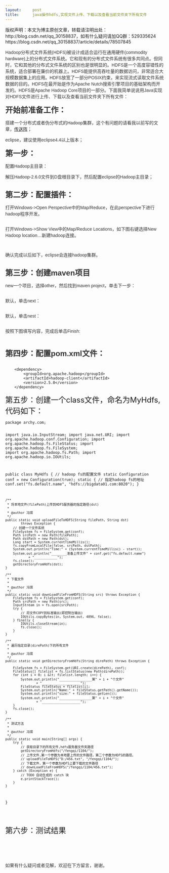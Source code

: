 ```yaml
---
layout:     post
title:      java操作hdfs,实现文件上传、下载以及查看当前文件夹下所有文件
---
```

<div id="article_content" class="article_content clearfix csdn-tracking-statistics" data-pid="blog" data-mod="popu_307" data-dsm="post">
								<div class="article-copyright">
					版权声明：本文为博主原创文章，转载请注明出处：http://blog.csdn.net/qq_30158837，如有什么疑问请加QQ群：529335624					https://blog.csdn.net/qq_30158837/article/details/78507845				</div>
								            <link rel="stylesheet" href="https://csdnimg.cn/release/phoenix/template/css/ck_htmledit_views-f76675cdea.css">
						<div class="htmledit_views" id="content_views">
                
<p><span style="color:rgb(51,51,51);font-family:arial, '宋体', sans-serif;font-size:14px;text-indent:28px;">Hadoop分布式文件系统(HDFS)被设计成适合运行在通用硬件(commodity hardware)上的分布式文件系统。它和现有的分布式文件系统有很多共同点。但同时，它和其他的分布式文件系统的区别也是很明显的。HDFS是一个高度容错性的系统，适合部署在廉价的机器上。HDFS能提供高吞吐量的数据访问，非常适合大规模数据集上的应用。HDFS放宽了一部分POSIX约束，来实现流式读取文件系统数据的目的。HDFS在最开始是作为Apache
 Nutch搜索引擎项目的基础架构而开发的。HDFS是Apache Hadoop Core项目的一部分。下面我简单说说用Java实现对HDFS文件进行上传、下载以及查看当前文件夹下所有文件：</span></p>
<p><span style="color:rgb(51,51,51);font-family:arial, '宋体', sans-serif;text-indent:28px;"><span style="font-size:24px;"><strong>开始前准备工作：</strong></span></span></p>
<p><span style="color:rgb(51,51,51);font-family:arial, '宋体', sans-serif;font-size:14px;text-indent:28px;"><span></span>搭建一个分布式或者伪分布式的Hadoop集群，这个有问题的请看我以前写的文章，<a href="http://blog.csdn.net/qq_30158837/article/details/78438261" rel="nofollow">传送阵</a>；</span></p>
<p><span style="color:rgb(51,51,51);font-family:arial, '宋体', sans-serif;font-size:14px;text-indent:28px;"><span></span>eclipse，建议使用eclipse4.4以上版本；</span></p>
<p><span style="color:rgb(51,51,51);font-family:arial, '宋体', sans-serif;text-indent:28px;"><span style="font-size:24px;"><strong>第一步：</strong></span></span></p>
<p><span style="color:rgb(51,51,51);font-family:arial, '宋体', sans-serif;text-indent:28px;"><span style="font-size:14px;">配置Hadoop主目录：</span></span></p>
<p><span style="color:rgb(51,51,51);font-family:arial, '宋体', sans-serif;text-indent:28px;"><span style="font-size:14px;">解压Hadoop-2.6.0文件到D盘根目录下，然后配置eclipse的Hadoop主目录；</span></span></p>
<p><span style="color:rgb(51,51,51);font-family:arial, '宋体', sans-serif;text-indent:28px;"><span style="font-size:14px;"><img src="https://img-blog.csdn.net/20171111182148126" alt=""><br></span></span></p>
<p><span style="color:rgb(51,51,51);font-family:arial, '宋体', sans-serif;text-indent:28px;"><span style="font-size:24px;"><strong>第二步：配置插件：</strong></span></span></p>
<p><span style="color:rgb(51,51,51);font-family:arial, '宋体', sans-serif;text-indent:28px;"><span style="font-size:14px;"><span style="font-family:verdana, 'ms song', '宋体', Arial, '微软雅黑', Helvetica, sans-serif;">打开Windows-&gt;Open Perspective中的Map/Reduce，在此perspective下进行hadoop程序开发。</span><br></span></span></p>
<p><span style="color:rgb(51,51,51);font-family:arial, '宋体', sans-serif;text-indent:28px;"><span style="font-size:14px;"><span style="font-family:verdana, 'ms song', '宋体', Arial, '微软雅黑', Helvetica, sans-serif;"><img src="https://img-blog.csdn.net/20171111182334291" alt=""><br></span></span></span></p>
<p><span style="color:rgb(51,51,51);font-family:arial, '宋体', sans-serif;text-indent:28px;"><span style="font-size:14px;"><span style="font-family:verdana, 'ms song', '宋体', Arial, '微软雅黑', Helvetica, sans-serif;"><span style="font-family:verdana, 'ms song', '宋体', Arial, '微软雅黑', Helvetica, sans-serif;">打开Windows-&gt;Show
 View中的Map/Reduce Locations，如下图右键选择New Hadoop location…新建hadoop连接。</span><br></span></span></span></p>
<p><span style="color:rgb(51,51,51);font-family:arial, '宋体', sans-serif;text-indent:28px;"><span style="font-size:14px;"><span style="font-family:verdana, 'ms song', '宋体', Arial, '微软雅黑', Helvetica, sans-serif;"><span style="font-family:verdana, 'ms song', '宋体', Arial, '微软雅黑', Helvetica, sans-serif;"><img src="https://img-blog.csdn.net/20171111182445289" alt=""><br></span></span></span></span></p>
<p><span style="color:rgb(51,51,51);font-family:arial, '宋体', sans-serif;text-indent:28px;"><span style="font-size:14px;"><span style="font-family:verdana, 'ms song', '宋体', Arial, '微软雅黑', Helvetica, sans-serif;"><span style="font-family:verdana, 'ms song', '宋体', Arial, '微软雅黑', Helvetica, sans-serif;"><img src="https://img-blog.csdn.net/20171111182838359" alt=""><br></span></span></span></span></p>
<p><span style="color:rgb(51,51,51);font-family:arial, '宋体', sans-serif;text-indent:28px;"><span style="font-size:14px;"><span style="font-family:verdana, 'ms song', '宋体', Arial, '微软雅黑', Helvetica, sans-serif;"><span style="font-family:verdana, 'ms song', '宋体', Arial, '微软雅黑', Helvetica, sans-serif;"><span style="font-family:verdana, 'ms song', '宋体', Arial, '微软雅黑', Helvetica, sans-serif;">确认完成以后如下，eclipse会连接hadoop集群。</span><br></span></span></span></span></p>
<p><span style="color:rgb(51,51,51);font-family:arial, '宋体', sans-serif;text-indent:28px;"><span style="font-size:14px;"><span style="font-family:verdana, 'ms song', '宋体', Arial, '微软雅黑', Helvetica, sans-serif;"><span style="font-family:verdana, 'ms song', '宋体', Arial, '微软雅黑', Helvetica, sans-serif;"><span style="font-family:verdana, 'ms song', '宋体', Arial, '微软雅黑', Helvetica, sans-serif;"><img src="https://img-blog.csdn.net/20171111183204733" alt=""><br></span></span></span></span></span></p>
<p><span style="color:rgb(51,51,51);font-family:arial, '宋体', sans-serif;text-indent:28px;"><span><span style="font-family:verdana, 'ms song', '宋体', Arial, '微软雅黑', Helvetica, sans-serif;"><span style="font-family:verdana, 'ms song', '宋体', Arial, '微软雅黑', Helvetica, sans-serif;"><span style="font-family:verdana, 'ms song', '宋体', Arial, '微软雅黑', Helvetica, sans-serif;"><span style="font-size:24px;"><strong>第三步：创建maven项目</strong></span></span></span></span></span></span></p>
<p><span style="color:rgb(51,51,51);font-family:arial, '宋体', sans-serif;text-indent:28px;"><span style="font-size:14px;"><span style="font-family:verdana, 'ms song', '宋体', Arial, '微软雅黑', Helvetica, sans-serif;"><span style="font-family:verdana, 'ms song', '宋体', Arial, '微软雅黑', Helvetica, sans-serif;"><span style="font-family:verdana, 'ms song', '宋体', Arial, '微软雅黑', Helvetica, sans-serif;">new一个项目，选择other，然后找到maven
 project，单击下一步：</span></span></span></span></span></p>
<p><span style="color:rgb(51,51,51);font-family:arial, '宋体', sans-serif;text-indent:28px;"><span style="font-size:14px;"><span style="font-family:verdana, 'ms song', '宋体', Arial, '微软雅黑', Helvetica, sans-serif;"><span style="font-family:verdana, 'ms song', '宋体', Arial, '微软雅黑', Helvetica, sans-serif;"><span style="font-family:verdana, 'ms song', '宋体', Arial, '微软雅黑', Helvetica, sans-serif;"><img src="https://img-blog.csdn.net/20171111183347538" alt=""><br></span></span></span></span></span></p>
<p><span style="color:rgb(51,51,51);font-family:arial, '宋体', sans-serif;text-indent:28px;"><span style="font-size:14px;"><span style="font-family:verdana, 'ms song', '宋体', Arial, '微软雅黑', Helvetica, sans-serif;"><span style="font-family:verdana, 'ms song', '宋体', Arial, '微软雅黑', Helvetica, sans-serif;"><span style="font-family:verdana, 'ms song', '宋体', Arial, '微软雅黑', Helvetica, sans-serif;">默认，单击next：</span></span></span></span></span></p>
<p><span style="color:rgb(51,51,51);font-family:arial, '宋体', sans-serif;text-indent:28px;"><span style="font-size:14px;"><span style="font-family:verdana, 'ms song', '宋体', Arial, '微软雅黑', Helvetica, sans-serif;"><span style="font-family:verdana, 'ms song', '宋体', Arial, '微软雅黑', Helvetica, sans-serif;"><span style="font-family:verdana, 'ms song', '宋体', Arial, '微软雅黑', Helvetica, sans-serif;"><img src="https://img-blog.csdn.net/20171111183518876" alt=""><br></span></span></span></span></span></p>
<p><span style="color:rgb(51,51,51);font-family:arial, '宋体', sans-serif;text-indent:28px;"><span style="font-size:14px;"><span style="font-family:verdana, 'ms song', '宋体', Arial, '微软雅黑', Helvetica, sans-serif;"><span style="font-family:verdana, 'ms song', '宋体', Arial, '微软雅黑', Helvetica, sans-serif;"><span style="font-family:verdana, 'ms song', '宋体', Arial, '微软雅黑', Helvetica, sans-serif;">默认，单击nest：</span></span></span></span></span></p>
<p><span style="color:rgb(51,51,51);font-family:arial, '宋体', sans-serif;text-indent:28px;"><span style="font-size:14px;"><span style="font-family:verdana, 'ms song', '宋体', Arial, '微软雅黑', Helvetica, sans-serif;"><span style="font-family:verdana, 'ms song', '宋体', Arial, '微软雅黑', Helvetica, sans-serif;"><span style="font-family:verdana, 'ms song', '宋体', Arial, '微软雅黑', Helvetica, sans-serif;"><img src="https://img-blog.csdn.net/20171111183629487" alt=""><br></span></span></span></span></span></p>
<p><span style="color:rgb(51,51,51);font-family:arial, '宋体', sans-serif;text-indent:28px;"><span style="font-size:14px;"><span style="font-family:verdana, 'ms song', '宋体', Arial, '微软雅黑', Helvetica, sans-serif;"><span style="font-family:verdana, 'ms song', '宋体', Arial, '微软雅黑', Helvetica, sans-serif;"><span style="font-family:verdana, 'ms song', '宋体', Arial, '微软雅黑', Helvetica, sans-serif;">按照下图填写内容，完成后单击Finish:</span></span></span></span></span></p>
<p><span style="color:rgb(51,51,51);font-family:arial, '宋体', sans-serif;text-indent:28px;"><span style="font-size:14px;"><span style="font-family:verdana, 'ms song', '宋体', Arial, '微软雅黑', Helvetica, sans-serif;"><span style="font-family:verdana, 'ms song', '宋体', Arial, '微软雅黑', Helvetica, sans-serif;"><span style="font-family:verdana, 'ms song', '宋体', Arial, '微软雅黑', Helvetica, sans-serif;"><img src="https://img-blog.csdn.net/20171111183729990" alt=""><br></span></span></span></span></span></p>
<p><span style="color:rgb(51,51,51);font-family:arial, '宋体', sans-serif;text-indent:28px;"><span style="font-size:14px;"><span style="font-family:verdana, 'ms song', '宋体', Arial, '微软雅黑', Helvetica, sans-serif;"><span style="font-family:verdana, 'ms song', '宋体', Arial, '微软雅黑', Helvetica, sans-serif;"><span style="font-family:verdana, 'ms song', '宋体', Arial, '微软雅黑', Helvetica, sans-serif;"><img src="https://img-blog.csdn.net/20171111183854247" alt=""></span></span></span></span></span></p>
<p><span style="color:rgb(51,51,51);font-family:arial, '宋体', sans-serif;text-indent:28px;"><span><span style="font-family:verdana, 'ms song', '宋体', Arial, '微软雅黑', Helvetica, sans-serif;"><span style="font-family:verdana, 'ms song', '宋体', Arial, '微软雅黑', Helvetica, sans-serif;"><span style="font-family:verdana, 'ms song', '宋体', Arial, '微软雅黑', Helvetica, sans-serif;"><span style="font-size:24px;"><strong>第四步：配置pom.xml文件：</strong></span></span></span></span></span></span></p>
<p><span style="color:rgb(51,51,51);font-family:arial, '宋体', sans-serif;text-indent:28px;"><span style="font-size:14px;"><span style="font-family:verdana, 'ms song', '宋体', Arial, '微软雅黑', Helvetica, sans-serif;"><span style="font-family:verdana, 'ms song', '宋体', Arial, '微软雅黑', Helvetica, sans-serif;"><span style="font-family:verdana, 'ms song', '宋体', Arial, '微软雅黑', Helvetica, sans-serif;"><img src="https://img-blog.csdn.net/20171111184054942" alt=""><br></span></span></span></span></span></p>
<p><span style="color:rgb(51,51,51);font-family:arial, '宋体', sans-serif;text-indent:28px;"><span style="font-size:14px;"><span style="font-family:verdana, 'ms song', '宋体', Arial, '微软雅黑', Helvetica, sans-serif;"><span style="font-family:verdana, 'ms song', '宋体', Arial, '微软雅黑', Helvetica, sans-serif;"><span style="font-family:verdana, 'ms song', '宋体', Arial, '微软雅黑', Helvetica, sans-serif;"></span></span></span></span></span></p>
<pre><code class="language-plain">    &lt;dependency&gt;
	    &lt;groupId&gt;org.apache.hadoop&lt;/groupId&gt;
	    &lt;artifactId&gt;hadoop-client&lt;/artifactId&gt;
	    &lt;version&gt;2.5.0&lt;/version&gt;
	&lt;/dependency&gt;</code></pre><span style="font-size:24px;">第五步：创建一个class文件，命名为MyHdfs,代码如下：</span>
<p></p>
<p><span style="color:rgb(51,51,51);font-family:arial, '宋体', sans-serif;text-indent:28px;"><span style="font-size:14px;"><span style="font-family:verdana, 'ms song', '宋体', Arial, '微软雅黑', Helvetica, sans-serif;"><span style="font-family:verdana, 'ms song', '宋体', Arial, '微软雅黑', Helvetica, sans-serif;"><span style="font-family:verdana, 'ms song', '宋体', Arial, '微软雅黑', Helvetica, sans-serif;"></span></span></span></span></span></p>
<pre><code class="language-plain">package archy.com;

import java.io.InputStream;
import java.net.URI;
import org.apache.hadoop.conf.Configuration;
import org.apache.hadoop.fs.FileStatus;
import org.apache.hadoop.fs.FileSystem;
import org.apache.hadoop.fs.Path;
import org.apache.hadoop.io.IOUtils;

public class MyHdfs {
	// hadoop fs的配置文件
	static Configuration conf = new Configuration(true);
	static {
		// 指定hadoop fs的地址
		conf.set("fs.default.name", "hdfs://bigdata01.com:8020");
	}

	/**
	 * 将本地文件(filePath)上传到HDFS服务器的指定路径(dst)
	 * 
	 * @author 冯琪
	 */
	public static void uploadFileToHDFS(String filePath, String dst)
			throws Exception {
		// 创建一个文件系统
		FileSystem fs = FileSystem.get(conf);
		Path srcPath = new Path(filePath);
		Path dstPath = new Path(dst);
		Long start = System.currentTimeMillis();
		fs.copyFromLocalFile(false, srcPath, dstPath);
		System.out.println("Time:" + (System.currentTimeMillis() - start));
		System.out.println("________准备上传文件" + conf.get("fs.default.name")
				+ "____________");
		fs.close();
		getDirectoryFromHdfs(dst);
	}

	/**
	 * 下载文件
	 * 
	 * @author 冯琪
	 */
	public static void downLoadFileFromHDFS(String src) throws Exception {
		FileSystem fs = FileSystem.get(conf);
		Path srcPath = new Path(src);
		InputStream in = fs.open(srcPath);
		try {
			// 将文件COPY到标准输出(即控制台输出)
			IOUtils.copyBytes(in, System.out, 4096, false);
		} finally {
			IOUtils.closeStream(in);
			fs.close();
		}
	}

	/**
	 * 遍历指定目录(direPath)下的所有文件
	 * 
	 * @author 冯琪
	 */
	public static void getDirectoryFromHdfs(String direPath) throws Exception {

		FileSystem fs = FileSystem.get(URI.create(direPath), conf);
		FileStatus[] filelist = fs.listStatus(new Path(direPath));
		for (int i = 0; i &lt; filelist.length; i++) {
			System.out.println("_________________第" + i + "个文件"
					+ "____________________");
			FileStatus fileStatus = filelist[i];
			System.out.println("Name:" + fileStatus.getPath().getName());
			System.out.println("size:" + fileStatus.getLen());
			System.out.println("_________________第" + i + "个文件"
					+ "____________________");
		}
		fs.close();
	}

	/**
	 * 测试方法
	 * 
	 * @author 冯琪
	 */
	public static void main(String[] args) {
		try {
			// 获取目录下的所有文件,hdfs服务器文件夹路径
			getDirectoryFromHdfs("/fengqi/1104/");
			// 上传文件,第一个参数为本地要上传的文件路径，第二个参数为HDFS的路径。
			// uploadFileToHDFS("D:/456.txt", "/fengqi/1104/");
			// 下载文件，第一个参数为HDFS上要下载的文件路径
			// downLoadFileFromHDFS("/fengqi/1104/456.txt");
		} catch (Exception e) {
			// TODO 自动生成的 catch 块
			e.printStackTrace();
		}
	}
}</code></pre><br><img src="https://img-blog.csdn.net/20171111184937943" alt=""><br><br><span style="font-size:24px;">第六步：测试结果</span>
<p></p>
<p><span style="color:rgb(51,51,51);font-family:arial, '宋体', sans-serif;text-indent:28px;"><span style="font-size:14px;"><span style="font-family:verdana, 'ms song', '宋体', Arial, '微软雅黑', Helvetica, sans-serif;"><span style="font-family:verdana, 'ms song', '宋体', Arial, '微软雅黑', Helvetica, sans-serif;"><span style="font-family:verdana, 'ms song', '宋体', Arial, '微软雅黑', Helvetica, sans-serif;"><img src="https://img-blog.csdn.net/20171111185105958" alt=""><br></span></span></span></span></span></p>
<p><span style="color:rgb(51,51,51);font-family:arial, '宋体', sans-serif;text-indent:28px;"><span style="font-size:14px;"><span style="font-family:verdana, 'ms song', '宋体', Arial, '微软雅黑', Helvetica, sans-serif;"><span style="font-family:verdana, 'ms song', '宋体', Arial, '微软雅黑', Helvetica, sans-serif;"><span style="font-family:verdana, 'ms song', '宋体', Arial, '微软雅黑', Helvetica, sans-serif;"><img src="https://img-blog.csdn.net/20171111185344643" alt=""><br></span></span></span></span></span></p>
<p><span style="color:rgb(51,51,51);font-family:arial, '宋体', sans-serif;text-indent:28px;"><span style="font-size:14px;"><span style="font-family:verdana, 'ms song', '宋体', Arial, '微软雅黑', Helvetica, sans-serif;"><span style="font-family:verdana, 'ms song', '宋体', Arial, '微软雅黑', Helvetica, sans-serif;"><span style="font-family:verdana, 'ms song', '宋体', Arial, '微软雅黑', Helvetica, sans-serif;"><img src="https://img-blog.csdn.net/20171111185603723" alt=""><br></span></span></span></span></span></p>
<p><span style="color:rgb(51,51,51);font-family:arial, '宋体', sans-serif;text-indent:28px;"><span style="font-size:14px;"><span style="font-family:verdana, 'ms song', '宋体', Arial, '微软雅黑', Helvetica, sans-serif;"><span style="font-family:verdana, 'ms song', '宋体', Arial, '微软雅黑', Helvetica, sans-serif;"><span style="font-family:verdana, 'ms song', '宋体', Arial, '微软雅黑', Helvetica, sans-serif;"><img src="https://img-blog.csdn.net/20171111185716591" alt=""><br></span></span></span></span></span></p>
<p><span style="color:rgb(51,51,51);font-family:arial, '宋体', sans-serif;text-indent:28px;"><span style="font-size:14px;"><span style="font-family:verdana, 'ms song', '宋体', Arial, '微软雅黑', Helvetica, sans-serif;"><span style="font-family:verdana, 'ms song', '宋体', Arial, '微软雅黑', Helvetica, sans-serif;"><span style="font-family:verdana, 'ms song', '宋体', Arial, '微软雅黑', Helvetica, sans-serif;"><img src="https://img-blog.csdn.net/20171111185758098" alt=""><br></span></span></span></span></span></p>
<p><span style="color:rgb(51,51,51);font-family:arial, '宋体', sans-serif;text-indent:28px;"><span style="font-size:14px;"><span style="font-family:verdana, 'ms song', '宋体', Arial, '微软雅黑', Helvetica, sans-serif;"><span style="font-family:verdana, 'ms song', '宋体', Arial, '微软雅黑', Helvetica, sans-serif;"><span style="font-family:verdana, 'ms song', '宋体', Arial, '微软雅黑', Helvetica, sans-serif;">如果有什么疑问或者见解，欢迎在下方留言，谢谢。</span></span></span></span></span></p>
            </div>
                </div>